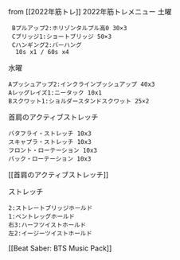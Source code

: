 
from [[2022年筋トレ]]
2022年筋トレメニュー
土曜

```
 Bプルアップ2:ホリゾンタルプル高0 30×3
 Cブリッジ1:ショートブリッジ 50×3
 Cハンギング2:バーハング
  10s x1 / 60s x4
```


水曜

```
Aプッシュアップ2:インクラインプッシュアップ 40x3
Aレッグレイズ1:ニータック 10x1
Bスクワット1:ショルダースタンドスクワット 25×2
```


首肩のアクティブストレッチ

```
バタフライ・ストレッチ 10x3
スキャプラ・ストレッチ 10x3
フロント・ローテーション 10x3
バック・ローテーション 10x3
```

[[首肩のアクティブストレッチ]]

ストレッチ

```
2:ストレートブリッジホールド
1:ベントレッグホールド
右3:ハーフツイストホールド
左2:イージーツイストホールド
```


[[Beat Saber: BTS Music Pack]]
